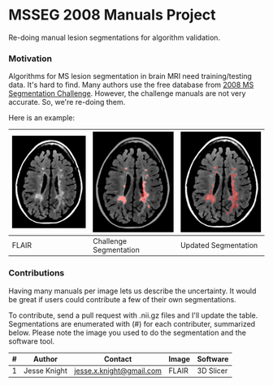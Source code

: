 # MSSEG 2008 Manuals Project	

Re-doing manual lesion segmentations for algorithm validation.

### Motivation
Algorithms for MS lesion segmentation in brain MRI need training/testing data. It's hard to find. Many authors use the free database from [2008 MS Segmentation Challenge](http://www.ia.unc.edu/MSseg/). However, the challenge manuals are not very accurate. So, we're re-doing them.

Here is an example:

| ![FLAIR](https://github.com/jessexknight/MSSEG-2008/blob/master/docs/MSSEG2008-CHB-01-flair.PNG) | ![Challenge](https://github.com/jessexknight/MSSEG-2008/blob/master/docs/MSSEG2008-CHB-01-challenge-seg.PNG) | ![Updated](https://github.com/jessexknight/MSSEG-2008/blob/master/docs/MSSEG2008-CHB-01-updated-seg.PNG) |
|-|-|-|
| FLAIR | Challenge Segmentation | Updated Segmentation |

### Contributions

Having many manuals per image lets us describe the uncertainty. It would be great if users could contribute a few of their own segmentations. 

To contribute, send a pull request with .nii.gz files and I'll update the table. Segmentations are enumerated with (#) for each contributer, summarized below. Please note the image you used to do the segmentation and the software tool.

| # | Author       | Contact                  | Image | Software  | 
|---|--------------|--------------------------|-------|-----------| 
| 1 | Jesse Knight | jesse.x.knight@gmail.com | FLAIR | 3D Slicer | 
